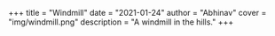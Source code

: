 +++
title = "Windmill"
date = "2021-01-24"
author = "Abhinav"
cover = "img/windmill.png"
description = "A windmill in the hills."
+++

